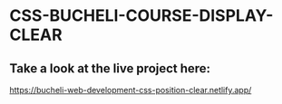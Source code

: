 # CSS-BUCHELI-COURSE-DISPLAY-CLEAR

## Take a look at the live project here:
https://bucheli-web-development-css-position-clear.netlify.app/
